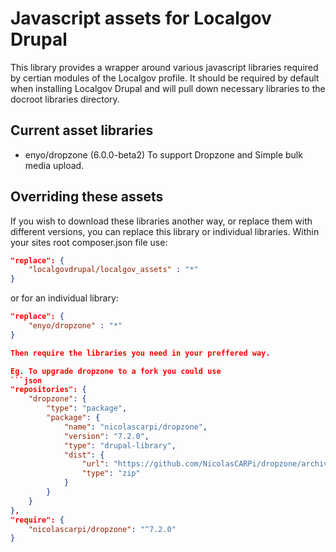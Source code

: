 # Javascript assets for Localgov Drupal

This library provides a wrapper around various javascript libraries required by certian modules of the Localgov profile. It should be required by default when installing Localgov Drupal and will pull down necessary libraries to the docroot libraries directory.

## Current asset libraries
- enyo/dropzone (6.0.0-beta2)
  To support Dropzone and Simple bulk media upload.

## Overriding these assets

If you wish to download these libraries another way, or replace them with different versions, you can replace this library or individual libraries. 
Within your sites root composer.json file use:
```json
"replace": {
    "localgovdrupal/localgov_assets" : "*"
}
```
or for an individual library:
```json
"replace": {
    "enyo/dropzone" : "*"
}

Then require the libraries you need in your preffered way.

Eg. To upgrade dropzone to a fork you could use
```json
"repositories": {
    "dropzone": {
        "type": "package",
        "package": {
            "name": "nicolascarpi/dropzone",
            "version": "7.2.0",
            "type": "drupal-library",
            "dist": {
                "url": "https://github.com/NicolasCARPi/dropzone/archive/refs/tags/7.2.0.zip",
                "type": "zip"
            }
        }
    }
},
"require": {
    "nicolascarpi/dropzone": "^7.2.0"
}
```
